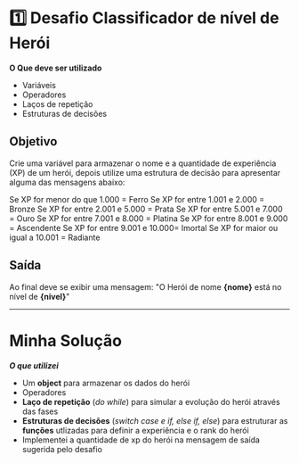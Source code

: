 # 1️⃣ Desafio Classificador de nível de Herói

**O Que deve ser utilizado**

- Variáveis
- Operadores
- Laços de repetição
- Estruturas de decisões

## Objetivo

Crie uma variável para armazenar o nome e a quantidade de experiência (XP) de um herói, depois utilize uma estrutura de decisão para apresentar alguma das mensagens abaixo:

Se XP for menor do que 1.000 = Ferro
Se XP for entre 1.001 e 2.000 = Bronze
Se XP for entre 2.001 e 5.000 = Prata
Se XP for entre 5.001 e 7.000 = Ouro
Se XP for entre 7.001 e 8.000 = Platina
Se XP for entre 8.001 e 9.000 = Ascendente
Se XP for entre 9.001 e 10.000= Imortal
Se XP for maior ou igual a 10.001 = Radiante

## Saída

Ao final deve se exibir uma mensagem:
"O Herói de nome **{nome}** está no nível de **{nivel}**"

---

# Minha Solução

__*O que utilizei*__

- Um **object** para armazenar os dados do herói
- Operadores
- **Laço de repetição** (_do while_) para simular a evolução do herói através das fases
- **Estruturas de decisões** (_switch case e if, else if, else_) para estruturar as **funções** utlizadas para definir a experiência e o rank do herói
- Implementei a quantidade de xp do herói na mensagem de saída sugerida pelo desafio